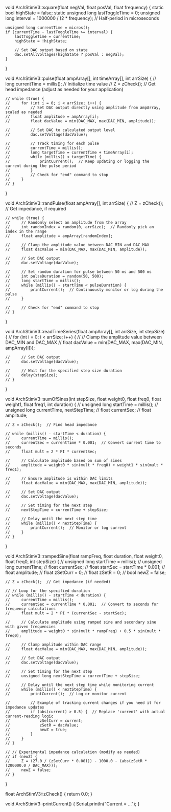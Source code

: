 
void ArchStimV3::square(float negVal, float posVal, float frequency) {
    static bool highState = false;
    static unsigned long lastToggleTime = 0;
    unsigned long interval = 1000000 / (2 * frequency);  // Half-period in microseconds

    unsigned long currentTime = micros();
    if (currentTime - lastToggleTime >= interval) {
        lastToggleTime = currentTime;
        highState = !highState;
        
        // Set DAC output based on state
        dac.setAllVoltages(highState ? posVal : negVal);
    }
}

void ArchStimV3::pulse(float ampArray[], int timeArray[], int arrSize) {
    // long currentTime = millis();  // Initialize time value
    // Z = zCheck();                 // Get head impedance (adjust as needed for your application)

    // while (true) {
    //     for (int i = 0; i < arrSize; i++) {
    //         // Set DAC output directly using amplitude from ampArray, scaled as needed
    //         float amplitude = ampArray[i];
    //         float dacValue = min(DAC_MAX, max(DAC_MIN, amplitude));

    //         // Set DAC to calculated output level
    //         dac.setVoltage(dacValue);

    //         // Track timing for each pulse
    //         currentTime = millis();
    //         long targetTime = currentTime + timeArray[i];
    //         while (millis() < targetTime) {
    //             printCurrent();  // Keep updating or logging the current during the pulse period
    //         }
    //         // Check for "end" command to stop
    //     }
    // }
}

void ArchStimV3::randPulse(float ampArray[], int arrSize) {
    // Z = zCheck();  // Get impedance, if required

    // while (true) {
    //     // Randomly select an amplitude from the array
    //     int randomIndex = random(0, arrSize);  // Randomly pick an index in the range
    //     float amplitude = ampArray[randomIndex];

    //     // Clamp the amplitude value between DAC_MIN and DAC_MAX
    //     float dacValue = min(DAC_MAX, max(DAC_MIN, amplitude));

    //     // Set DAC output
    //     dac.setVoltage(dacValue);

    //     // Set random duration for pulse between 50 ms and 500 ms
    //     int pulseDuration = random(50, 500);
    //     long startTime = millis();
    //     while (millis() - startTime < pulseDuration) {
    //         printCurrent();  // Continuously monitor or log during the pulse
    //     }

    //     // Check for "end" command to stop
    // }
}

void ArchStimV3::readTimeSeries(float ampArray[], int arrSize, int stepSize) {
    // for (int i = 0; i < arrSize; i++) {
    //     // Clamp the amplitude value between DAC_MIN and DAC_MAX
    //     float dacValue = min(DAC_MAX, max(DAC_MIN, ampArray[i]));

    //     // Set DAC output
    //     dac.setVoltage(dacValue);

    //     // Wait for the specified step size duration
    //     delay(stepSize);
    // }
}

void ArchStimV3::sumOfSines(int stepSize, float weight0, float freq0, float weight1, float freq1, int duration) {
    // unsigned long startTime = millis();
    // unsigned long currentTime, nextStepTime;
    // float currentSec;
    // float amplitude;
    
    // Z = zCheck();  // Find head impedance

    // while (millis() - startTime < duration) {
    //     currentTime = millis();
    //     currentSec = currentTime * 0.001;  // Convert current time to seconds
    //     float mult = 2 * PI * currentSec;

    //     // Calculate amplitude based on sum of sines
    //     amplitude = weight0 * sin(mult * freq0) + weight1 * sin(mult * freq1);

    //     // Ensure amplitude is within DAC limits
    //     float dacValue = min(DAC_MAX, max(DAC_MIN, amplitude));

    //     // Set DAC output
    //     dac.setVoltage(dacValue);

    //     // Set timing for the next step
    //     nextStepTime = currentTime + stepSize;
        
    //     // Delay until the next step time
    //     while (millis() < nextStepTime) {
    //         printCurrent();  // Monitor or log current
    //     }
    // }
}

void ArchStimV3::rampedSine(float rampFreq, float duration, float weight0, float freq0, int stepSize) {
    // unsigned long startTime = millis();
    // unsigned long currentTime;
    // float currentSec;
    // float startSec = startTime * 0.001;
    // float amplitude;
    // float zSetCurr = 0;
    // float zSetR = 0;
    // bool newZ = false;

    // Z = zCheck();  // Get impedance (if needed)

    // // Loop for the specified duration
    // while (millis() - startTime < duration) {
    //     currentTime = millis();
    //     currentSec = currentTime * 0.001;  // Convert to seconds for frequency calculations
    //     float mult = 2 * PI * (currentSec - startSec);
        
    //     // Calculate amplitude using ramped sine and secondary sine with given frequencies
    //     amplitude = weight0 * sin(mult * rampFreq) + 0.5 * sin(mult * freq0);

    //     // Clamp amplitude within DAC range
    //     float dacValue = min(DAC_MAX, max(DAC_MIN, amplitude));

    //     // Set DAC output
    //     dac.setVoltage(dacValue);

    //     // Set timing for the next step
    //     unsigned long nextStepTime = currentTime + stepSize;
        
    //     // Delay until the next step time while monitoring current
    //     while (millis() < nextStepTime) {
    //         printCurrent();  // Log or monitor current

    //         // Example of tracking current changes if you need it for impedance updates
    //         if (abs(current) > 0.5) {  // Replace 'current' with actual current-reading logic
    //             zSetCurr = current;
    //             zSetR = dacValue;
    //             newZ = true;
    //         }
    //     }
    // }

    // // Experimental impedance calculation (modify as needed)
    // if (newZ) {
    //     Z = (27.0 / (zSetCurr * 0.001)) - 1000.0 - (abs(zSetR * (200000.0 / DAC_MAX)));
    //     newZ = false;
    // }
}

float ArchStimV3::zCheck() {
    return 0.0;
}

void ArchStimV3::printCurrent() {
    Serial.println("Current = ...");
}